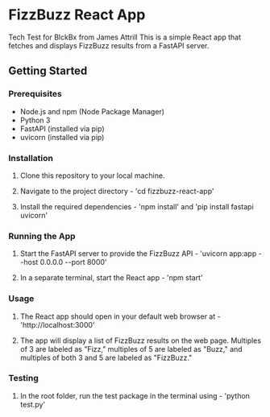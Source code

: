 # FizzBuzz React App

Tech Test for BlckBx from James Attrill
This is a simple React app that fetches and displays FizzBuzz results from a FastAPI server. 

## Getting Started

### Prerequisites

- Node.js and npm (Node Package Manager)
- Python 3
- FastAPI (installed via pip)
- uvicorn (installed via pip)

### Installation

1. Clone this repository to your local machine.

2. Navigate to the project directory - 'cd fizzbuzz-react-app'

3. Install the required dependencies - 'npm install' and 'pip install fastapi uvicorn'

### Running the App

1. Start the FastAPI server to provide the FizzBuzz API - 'uvicorn app:app --host 0.0.0.0 --port 8000'

2. In a separate terminal, start the React app - 'npm start'

### Usage

1. The React app should open in your default web browser at - 'http://localhost:3000'

2. The app will display a list of FizzBuzz results on the web page. Multiples of 3 are labeled as "Fizz," multiples of 5 are labeled as "Buzz," and multiples of both 3 and 5 are labeled as "FizzBuzz."

### Testing

1. In the root folder, run the test package in the terminal using - 'python test.py'
